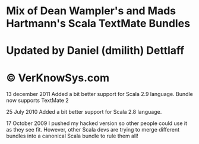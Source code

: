 # Mix of Dean Wampler's and Mads Hartmann's Scala TextMate Bundles
# Updated by Daniel (dmilith) Dettlaff
# © VerKnowSys.com


13 december 2011
	Added a bit better support for Scala 2.9 language. 
	Bundle now supports TextMate 2

25 July 2010
	Added a bit better support for Scala 2.8 language. 

17 October 2009
	I pushed my hacked version so other people could use it as they see fit. However, other Scala devs are trying to merge different bundles into a canonical Scala bundle to rule them all!
